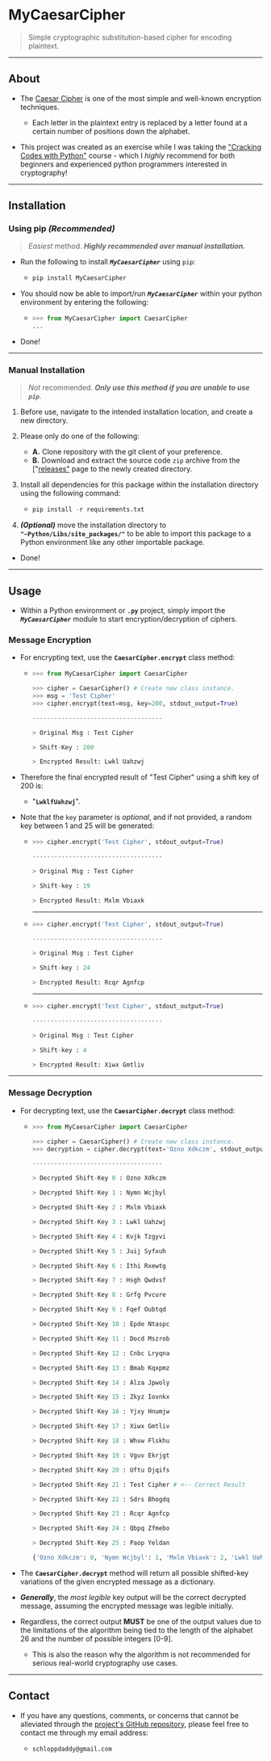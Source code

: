 # MyCaesarCipher

> Simple cryptographic substitution-based cipher for encoding plaintext.

---

## About

- The [Caesar Cipher](https://en.wikipedia.org/wiki/Caesar_cipher) is one of the most simple and well-known encryption techniques.

  - Each letter in the plaintext entry is replaced by a letter found at a certain number of positions down the alphabet.

- This project was created as an exercise while I was taking the ["Cracking Codes with Python"](https://inventwithpython.com/cracking/) course - which I _highly_ recommend for both beginners and experienced python programmers interested in cryptography!

---

## Installation

### Using pip _(Recommended)_

> _Easiest_ method. _**Highly recommended over manual installation.**_

- Run the following to install _**`MyCaesarCipher`**_ using `pip`:

  - ```python
    pip install MyCaesarCipher
    ```

- You should now be able to import/run _**`MyCaesarCipher`**_ within your python environment by entering the following:

  - ```python
    >>> from MyCaesarCipher import CaesarCipher
    ...
    ```

- Done!

---

### Manual Installation

> _Not_ recommended. _**Only use this method if you are unable to use `pip`**_.

1. Before use, navigate to the intended installation location, and create a new directory.

2. Please only do one of the following:

    - **A.** Clone repository with the git client of your preference.
    - **B.** Download and extract the source code `zip` archive from the ["[releases"](https://github.com/schlopp96/MyCaesarCipher/releases) page to the newly created directory.

3. Install all dependencies for this package within the installation directory using the following command:

    - ```python
      pip install -r requirements.txt
      ```

4. _**(Optional)**_ move the installation directory to **`"~Python/Libs/site_packages/"`** to be able to import this package to a Python environment like any other importable package.

- Done!

---

## Usage

- Within a Python environment or **`.py`** project, simply import the _**`MyCaesarCipher`**_ module to start encryption/decryption of ciphers.

### Message Encryption

- For encrypting text, use the **`CaesarCipher.encrypt`** class method:

  - ```python
    >>> from MyCaesarCipher import CaesarCipher

    >>> cipher = CaesarCipher() # Create new class instance.
    >>> msg = 'Test Cipher'
    >>> cipher.encrypt(text=msg, key=200, stdout_output=True)

    ------------------------------------

    > Original Msg : Test Cipher

    > Shift-Key : 200

    > Encrypted Result: Lwkl Uahzwj
    ```

- Therefore the final encrypted result of "Test Cipher" using a shift key of 200 is:

  - "**`LwklfUahzwj`**".

- Note that the `key` parameter is _optional_, and if not provided, a random key between 1 and 25 will be generated:

  - ```python
    >>> cipher.encrypt('Test Cipher', stdout_output=True)

    ------------------------------------

    > Original Msg : Test Cipher

    > Shift-key : 19

    > Encrypted Result: Mxlm Vbiaxk
    ```

    ---

  - ```python
    >>> cipher.encrypt('Test Cipher', stdout_output=True)

    ------------------------------------

    > Original Msg : Test Cipher

    > Shift-key : 24

    > Encrypted Result: Rcqr Agnfcp
    ```

    ---

  - ```python
    >>> cipher.encrypt('Test Cipher', stdout_output=True)

    ------------------------------------

    > Original Msg : Test Cipher

    > Shift-key : 4

    > Encrypted Result: Xiwx Gmtliv
    ```

---

### Message Decryption

- For decrypting text, use the **`CaesarCipher.decrypt`** class method:

  - ```python
    >>> from MyCaesarCipher import CaesarCipher

    >>> cipher = CaesarCipher() # Create new class instance.
    >>> decryption = cipher.decrypt(text='Ozno Xdkczm', stdout_output=True)

    ------------------------------------

    > Decrypted Shift-Key 0 : Ozno Xdkczm

    > Decrypted Shift-Key 1 : Nymn Wcjbyl

    > Decrypted Shift-Key 2 : Mxlm Vbiaxk

    > Decrypted Shift-Key 3 : Lwkl Uahzwj

    > Decrypted Shift-Key 4 : Kvjk Tzgyvi

    > Decrypted Shift-Key 5 : Juij Syfxuh

    > Decrypted Shift-Key 6 : Ithi Rxewtg

    > Decrypted Shift-Key 7 : Hsgh Qwdvsf

    > Decrypted Shift-Key 8 : Grfg Pvcure

    > Decrypted Shift-Key 9 : Fqef Oubtqd

    > Decrypted Shift-Key 10 : Epde Ntaspc

    > Decrypted Shift-Key 11 : Docd Mszrob

    > Decrypted Shift-Key 12 : Cnbc Lryqna

    > Decrypted Shift-Key 13 : Bmab Kqxpmz

    > Decrypted Shift-Key 14 : Alza Jpwoly

    > Decrypted Shift-Key 15 : Zkyz Iovnkx

    > Decrypted Shift-Key 16 : Yjxy Hnumjw

    > Decrypted Shift-Key 17 : Xiwx Gmtliv

    > Decrypted Shift-Key 18 : Whvw Flskhu

    > Decrypted Shift-Key 19 : Vguv Ekrjgt

    > Decrypted Shift-Key 20 : Uftu Djqifs

    > Decrypted Shift-Key 21 : Test Cipher # <-- Correct Result

    > Decrypted Shift-Key 22 : Sdrs Bhogdq

    > Decrypted Shift-Key 23 : Rcqr Agnfcp

    > Decrypted Shift-Key 24 : Qbpq Zfmebo

    > Decrypted Shift-Key 25 : Paop Yeldan

    {'Ozno Xdkczm': 0, 'Nymn Wcjbyl': 1, 'Mxlm Vbiaxk': 2, 'Lwkl Uahzwj': 3, 'Kvjk Tzgyvi': 4, 'Juij Syfxuh': 5, 'Ithi Rxewtg': 6, 'Hsgh Qwdvsf': 7, 'Grfg Pvcure': 8, 'Fqef Oubtqd': 9, 'Epde Ntaspc': 10, 'Docd Mszrob': 11, 'Cnbc Lryqna': 12, 'Bmab Kqxpmz': 13, 'Alza Jpwoly': 14, 'Zkyz Iovnkx': 15, 'Yjxy Hnumjw': 16, 'Xiwx Gmtliv': 17, 'Whvw Flskhu': 18, 'Vguv Ekrjgt': 19, 'Uftu Djqifs': 20, 'Test Cipher': 21, 'Sdrs Bhogdq': 22, 'Rcqr Agnfcp': 23, 'Qbpq Zfmebo': 24, 'Paop Yeldan': 25}
    ```

- The **`CaesarCipher.decrypt`** method will return all possible shifted-key variations of the given encrypted message as a dictionary.

- **_Generally_**, the _most legible_ key output will be the correct decrypted message, assuming the encrypted message was legible initially.

- Regardless, the correct output **MUST** be one of the output values due to the limitations of the algorithm being tied to the length of the alphabet 26 and the number of possible integers [0-9].
  - This is also the reason why the algorithm is not recommended for serious real-world cryptography use cases.

---

## Contact

- If you have any questions, comments, or concerns that cannot be alleviated through the [project's GitHub repository](https://github.com/schlopp96/MyCaesarCipher), please feel free to contact me through my email address:

  - `schloppdaddy@gmail.com`
